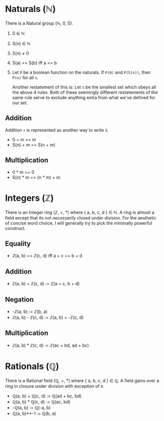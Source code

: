 # Naturals (ℕ)

There is a Natural group (ℕ, 0, S).

1. 0 ∈ ℕ
2. S(n) ∈ ℕ
3. S(n) ≠ 0
4. S(a) == S(b) iff a == b
5. Let `P` be a boolean function on the naturals. If `P(0)` and `P(S(n))`, then
   `P(n)` for all `n`.

   Another restatement of this is: Let `ℕ` be the smallest set which obeys all 
   the above 4 rules. Both of these seemingly different restatements of the same 
   rule serve to exclude anything extra from what we've defined for our set.

## Addition

Addition `+` is represented as another way to write `S`.

  * 0 + m == m
  * S(n) + m == S(n + m)

## Multiplication

  * 0 * m == 0
  * S(n) * m == (n * m) + m

# Integers (ℤ)

There is an Integer ring (ℤ, +, *) where { a, b, c, d } ∈ ℕ. A ring is almost a
field except that its not *necessarily* closed under division. For the aesthetic
of concise word choice, I will generally try to pick the minimally powerful 
construct.

## Equality

  * ℤ(a, b) == ℤ(c, d) iff a + c == b + d

## Addition

  * ℤ(a, b) + ℤ(c, d) := ℤ(a + c, b + d)

## Negation

  * -ℤ(a, b) := ℤ(b, a)
  * ℤ(a, b) - ℤ(c, d) := ℤ(a, b) + -ℤ(c, d)

## Multiplication

  * ℤ(a, b) * ℤ(c, d) := ℤ(ac + bd, ad + bc)

# Rationals (ℚ)

There is a Rational field (ℚ, +, *) where { a, b, c, d } ∈ ℚ. A field gains 
over a ring in closure under division with exception of `0`.

  * ℚ(a, b) + ℚ(c, d) := ℚ(ad + bc, bd)
  * ℚ(a, b) * ℚ(c, d) := ℚ(ac, bd)
  * -ℚ(a, b) := ℚ(-a, b)
  * ℚ(a, b)**-1 := ℚ(b, a)
